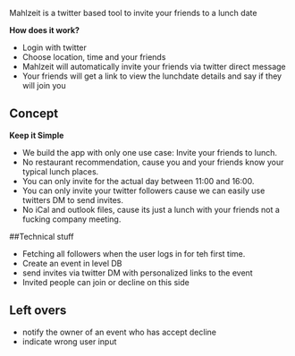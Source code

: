 Mahlzeit is a twitter based tool to invite your friends to a lunch date

**How does it work?**

* Login with twitter
* Choose location, time and your friends
* Mahlzeit will automatically invite your friends via twitter direct message
* Your friends will get a link to view the lunchdate details and say if they will join you


## Concept

**Keep it Simple**

* We build the app with only one use case: Invite your friends to lunch.
* No restaurant recommendation, cause you and your friends know your typical lunch places.
* You can only invite for the actual day between 11:00 and 16:00.
* You can only invite your twitter followers cause we can easily use twitters DM to send invites.
* No iCal and outlook files, cause its just a lunch with your friends not a fucking company meeting.

##Technical stuff

* Fetching all followers when the user logs in for teh first time.
* Create an event in level DB
* send invites via twitter DM with personalized links to the event
* Invited people can join or decline on this side

## Left overs

* notify the owner of an event who has accept decline
* indicate wrong user input
